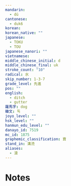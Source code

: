 ```yaml
---
mandarin:
  - dú
cantonese:
  - duk6
korean:
korean_native: ""
japanese:
  - TOKU
  - TOU
japanese_nanori: ""
vietnamese:
middle_chinese_initial: d
middle_chinese_final: uk
stroke_count: "10"
radical: 水
skip_number: 1-3-7
grade_level: 先進
pos: ""
english:
  - ditch
  - gutter
羅馬字: dog
韓文: 독
joyo_level: ""
hsk_level: ""
hanmun_edu_level: ""
danayo_id: 7519
mc_id: 1875
graphemic_classification: 𧶠
stand_in: 溝涜
aliases:
  - 瀆
---
```


# Notes
